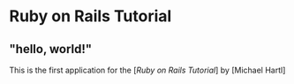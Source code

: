 # Ruby on Rails Tutorial

## "hello, world!"

This is the first application for the
[*Ruby on Rails Tutorial*] by [Michael Hartl]



